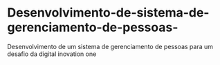 # Desenvolvimento-de-sistema-de-gerenciamento-de-pessoas-
Desenvolvimento de um sistema de gerenciamento de pessoas para um desafio da digital inovation one 
